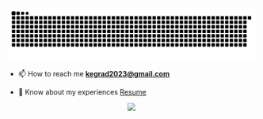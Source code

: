 <picture>
  <source media="(prefers-color-scheme: dark)" srcset="https://raw.githubusercontent.com/kkli08/kkli08/output/github-contribution-grid-snake-dark.svg">
  <source media="(prefers-color-scheme: light)" srcset="https://raw.githubusercontent.com/kkli08/kkli08/output/github-contribution-grid-snake.svg">
  <img alt="github contribution grid snake animation" src="https://raw.githubusercontent.com/kkli08/kkli08/output/github-contribution-grid-snake.svg">
</picture>

- 📫 How to reach me **kegrad2023@gmail.com**

- 📄 Know about my experiences [Resume](https://docs.google.com/document/d/1WjlfiZjDWeRdZ2PVqNeNgeyfSW4CiLtlQr9keSAUFOc/edit?usp=sharing)


<div align="center">
    <img  src="https://github-readme-streak-stats.herokuapp.com/?user=kkli08&theme=cobalt" />
</div>
